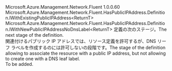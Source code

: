 <Type Name="IWithPublicIPAddressNoDnsLabel&lt;ReturnT&gt;" FullName="Microsoft.Azure.Management.Network.Fluent.HasPublicIPAddress.Definition.IWithPublicIPAddressNoDnsLabel&lt;ReturnT&gt;">
  <TypeSignature Language="C#" Value="public interface IWithPublicIPAddressNoDnsLabel&lt;ReturnT&gt; : Microsoft.Azure.Management.Network.Fluent.HasPublicIPAddress.Definition.IWithExistingPublicIPAddress&lt;ReturnT&gt;, Microsoft.Azure.Management.Network.Fluent.HasPublicIPAddress.Definition.IWithNewPublicIPAddressNoDnsLabel&lt;ReturnT&gt;" />
  <TypeSignature Language="ILAsm" Value=".class public interface auto ansi abstract IWithPublicIPAddressNoDnsLabel`1&lt;ReturnT&gt; implements class Microsoft.Azure.Management.Network.Fluent.HasPublicIPAddress.Definition.IWithExistingPublicIPAddress`1&lt;!ReturnT&gt;, class Microsoft.Azure.Management.Network.Fluent.HasPublicIPAddress.Definition.IWithNewPublicIPAddressNoDnsLabel`1&lt;!ReturnT&gt;" />
  <TypeSignature Language="DocId" Value="T:Microsoft.Azure.Management.Network.Fluent.HasPublicIPAddress.Definition.IWithPublicIPAddressNoDnsLabel`1" />
  <TypeSignature Language="VB.NET" Value="Public Interface IWithPublicIPAddressNoDnsLabel(Of ReturnT)&#xA;Implements IWithExistingPublicIPAddress(Of ReturnT), IWithNewPublicIPAddressNoDnsLabel(Of ReturnT)" />
  <TypeSignature Language="F#" Value="type IWithPublicIPAddressNoDnsLabel&lt;'ReturnT&gt; = interface&#xA;    interface IWithExistingPublicIPAddress&lt;'ReturnT&gt;&#xA;    interface IWithNewPublicIPAddressNoDnsLabel&lt;'ReturnT&gt;" />
  <AssemblyInfo>
    <AssemblyName>Microsoft.Azure.Management.Network.Fluent</AssemblyName>
    <AssemblyVersion>1.0.0.60</AssemblyVersion>
  </AssemblyInfo>
  <TypeParameters>
    <TypeParameter Name="ReturnT" />
  </TypeParameters>
  <Interfaces>
    <Interface>
      <InterfaceName>Microsoft.Azure.Management.Network.Fluent.HasPublicIPAddress.Definition.IWithExistingPublicIPAddress&lt;ReturnT&gt;</InterfaceName>
    </Interface>
    <Interface>
      <InterfaceName>Microsoft.Azure.Management.Network.Fluent.HasPublicIPAddress.Definition.IWithNewPublicIPAddressNoDnsLabel&lt;ReturnT&gt;</InterfaceName>
    </Interface>
  </Interfaces>
  <Docs>
    <typeparam name="ReturnT"><span data-ttu-id="bd826-101">定義の次のステージ。</span><span class="sxs-lookup"><span data-stu-id="bd826-101">The next stage of the definition.</span></span></typeparam>
    <summary>
            <span data-ttu-id="bd826-102">関連付けるパブリック IP アドレスでは、リソース定義を許可するが、DNS リーフ ラベルを作成するのには許可しないの段階です。</span><span class="sxs-lookup"><span data-stu-id="bd826-102">The stage of the definition allowing to associate the resource with a public IP address, but not allowing to create one with a DNS leaf label.</span></span>
            </summary>
    <remarks>To be added.</remarks>
  </Docs>
  <Members />
</Type>